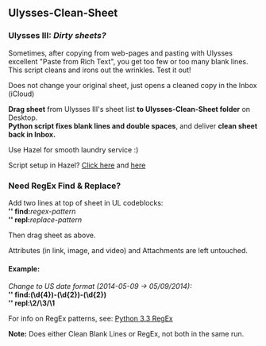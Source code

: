 ## Ulysses-Clean-Sheet


### Ulysses III: *Dirty sheets?*
Sometimes, after copying from web-pages and pasting with Ulysses excellent "Paste from Rich Text", you get too few or too many blank lines. This script cleans and irons out the wrinkles. Test it out!

Does not change your original sheet, just opens a cleaned copy in the Inbox (iCloud)

**Drag sheet** from Ulysses III's sheet list **to Ulysses-Clean-Sheet folder** on Desktop.  
**Python script fixes blank lines and double spaces**, and deliver **clean sheet back in Inbox.**

Use Hazel for smooth laundry service :)

Script setup in Hazel? [Click here](https://dl.dropboxusercontent.com/u/13979538/images/Screen%20Shot%202016-03-04%20at%2016.24.11.png) and [here](https://dl.dropboxusercontent.com/u/13979538/images/Screen%20Shot%202016-03-04%20at%2016.25.28.png)

### Need RegEx Find & Replace?
Add two lines at top of sheet in UL codeblocks:  
**'' find:**_regex-pattern_  
**'' repl:**_replace-pattern_  

Then drag sheet as above.

Attributes (in link, image, and video) and Attachments are left untouched.

#### Example:
_Change to US date format (2014-05-09 -> 05/09/2014):_  
**'' find:(\d{4})-(\d{2})-(\d{2})**  
**'' repl:\2/\3/\1** 

For info on RegEx patterns, see: [Python 3.3 RegEx](https://docs.python.org/3.3/howto/regex.html)

**Note:** Does either Clean Blank Lines or RegEx, not both in the same run.
